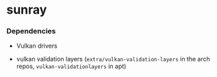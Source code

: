 # sunray

### Dependencies

- Vulkan drivers

- vulkan validation layers (`extra/vulkan-validation-layers` in the arch repos, `vulkan-validationlayers` in apt)
